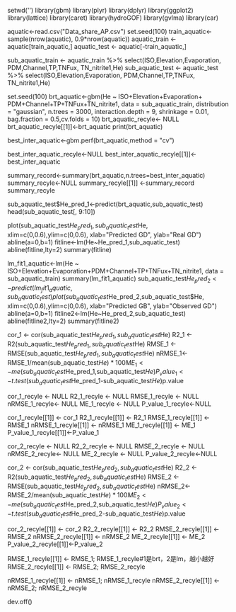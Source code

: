 setwd('')
library(gbm)
library(plyr)
library(dplyr)
library(ggplot2)
library(lattice)
library(caret)
library(hydroGOF)
library(gvlma)
library(car)

aquatic<-read.csv("Data_share_AP.csv")
set.seed(100)
train_aquatic<- sample(nrow(aquatic), 0.9*nrow(aquatic))
aquatic_train <- aquatic[train_aquatic,] 
aquatic_test <- aquatic[-train_aquatic,]

sub_aquatic_train <- aquatic_train %>%
  select(ISO,Elevation,Evaporation,
         PDM,Channel,TP,TNFux,
         TN_nitrite1,He)
sub_aquatic_test <- aquatic_test %>%
  select(ISO,Elevation,Evaporation,
         PDM,Channel,TP,TNFux,
         TN_nitrite1,He)

set.seed(100)
brt_aquatic<-gbm(He ~ ISO+Elevation+Evaporation+
                   PDM+Channel+TP+TNFux+TN_nitrite1,
                 data = sub_aquatic_train, distribution = "gaussian", n.trees = 3000,
                 interaction.depth = 9, shrinkage = 0.01, 
                 bag.fraction = 0.5,cv.folds = 10)
brt_aquatic_recyle<- NULL
brt_aquatic_recyle[[1]]<-brt_aquatic
print(brt_aquatic)


best_inter_aquatic<-gbm.perf(brt_aquatic,method = "cv")

best_inter_aquatic_recyle<-NULL
best_inter_aquatic_recyle[[1]]<-best_inter_aquatic

summary_record<-summary(brt_aquatic,n.trees=best_inter_aquatic)
summary_recyle<-NULL
summary_recyle[[1]] <-summary_record
summary_recyle

sub_aquatic_test$He_pred_1<-predict(brt_aquatic,sub_aquatic_test)
head(sub_aquatic_test[, 9:10])

plot(sub_aquatic_test$He_pred_1,sub_aquatic_test$He, xlim=c(0,0.6),ylim=c(0,0.6),
     xlab="Predicted GD", ylab="Real GD")
abline(a=0,b=1)
fitline<-lm(He~He_pred_1,sub_aquatic_test)
abline(fitline,lty=2)
summary(fitline)


lm_fit1_aquatic<-lm(He ~ ISO+Elevation+Evaporation+PDM+Channel+TP+TNFux+TN_nitrite1,
                    data = sub_aquatic_train)
summary(lm_fit1_aquatic)
sub_aquatic_test$He_pred_2<-predict(lm_fit1_aquatic,sub_aquatic_test)
plot(sub_aquatic_test$He_pred_2,sub_aquatic_test$He, xlim=c(0,0.6),ylim=c(0,0.6),
     xlab="Predicted GB", ylab="Observed GD")
abline(a=0,b=1)
fitline2<-lm(He~He_pred_2,sub_aquatic_test)
abline(fitline2,lty=2)
summary(fitline2)


cor_1 <- cor(sub_aquatic_test$He_pred_1,sub_aquatic_test$He)
R2_1 <- R2(sub_aquatic_test$He_pred_1,sub_aquatic_test$He)
RMSE_1 <- RMSE(sub_aquatic_test$He_pred_1,sub_aquatic_test$He)
nRMSE_1<-RMSE_1/mean(sub_aquatic_test$He)*100
ME_1<-me(sub_aquatic_test$He_pred_1,sub_aquatic_test$He)
P_value_1<-t.test(sub_aquatic_test$He_pred_1-sub_aquatic_test$He)$p.value

cor_1_recyle <- NULL
R2_1_recyle <- NULL
RMSE_1_recyle <- NULL
nRMSE_1_recyle<- NULL
ME_1_recyle <- NULL
P_value_1_recyle<-NULL

cor_1_recyle[[1]] <- cor_1
R2_1_recyle[[1]] <- R2_1
RMSE_1_recyle[[1]] <- RMSE_1
nRMSE_1_recyle[[1]] <- nRMSE_1
ME_1_recyle[[1]] <- ME_1
P_value_1_recyle[[1]]<-P_value_1



cor_2_recyle <- NULL
R2_2_recyle <- NULL
RMSE_2_recyle <- NULL
nRMSE_2_recyle<- NULL
ME_2_recyle <- NULL
P_value_2_recyle<-NULL

cor_2 <- cor(sub_aquatic_test$He_pred_2,sub_aquatic_test$He)
R2_2 <- R2(sub_aquatic_test$He_pred_2,sub_aquatic_test$He)
RMSE_2 <- RMSE(sub_aquatic_test$He_pred_2,sub_aquatic_test$He)
nRMSE_2<-RMSE_2/mean(sub_aquatic_test$He)*100
ME_2<-me(sub_aquatic_test$He_pred_2,sub_aquatic_test$He)
P_value_2<-t.test(sub_aquatic_test$He_pred_2-sub_aquatic_test$He)$p.value

cor_2_recyle[[1]] <- cor_2
R2_2_recyle[[1]] <- R2_2
RMSE_2_recyle[[1]] <- RMSE_2
nRMSE_2_recyle[[1]] <- nRMSE_2
ME_2_recyle[[1]] <- ME_2
P_value_2_recyle[[1]]<-P_value_2


RMSE_1_recyle[[1]] <- RMSE_1; RMSE_1_recyle#1是brt，2是lm，越小越好
RMSE_2_recyle[[1]] <- RMSE_2; RMSE_2_recyle

nRMSE_1_recyle[[1]] <- nRMSE_1; nRMSE_1_recyle
nRMSE_2_recyle[[1]] <- nRMSE_2; nRMSE_2_recyle


dev.off()

